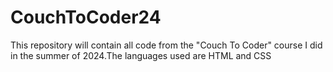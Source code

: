 # CouchToCoder24
 This repository will contain all code from the "Couch To Coder" course I did in the summer of 2024.The languages used are HTML and CSS

